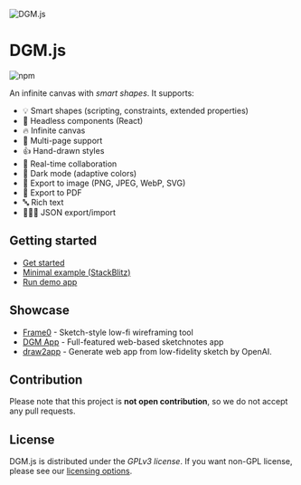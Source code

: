 ![DGM.js](https://fs.dgm.sh/i/7GS5SV8W3uojHd3cbfVzJ/lwpx3u3x@2x.png)

# DGM.js

![npm](https://img.shields.io/npm/v/@dgmjs/core.svg)

An infinite canvas with _smart shapes_. It supports:

- 💡 Smart shapes (scripting, constraints, extended properties)
- 🔧 Headless components (React)
- 🔥 Infinite canvas
- 📑 Multi-page support
- 👍 Hand-drawn styles
- 👥 Real-time collaboration
- 🎨 Dark mode (adaptive colors)
- 📸 Export to image (PNG, JPEG, WebP, SVG)
- 📕 Export to PDF
- 🔤 Rich text
- 🧑🏻‍💻 JSON export/import

## Getting started

- [Get started](https://dgmjs.dev/overview/getting-started/)
- [Minimal example (StackBlitz)](https://stackblitz.com/edit/dgmjs-example?file=src%2Fapp.tsx)
- [Run demo app](https://github.com/dgmjs/dgmjs/blob/main/apps/demo/README.md)

## Showcase

- [Frame0](https://frame0.app) - Sketch-style low-fi wireframing tool
- [DGM App](https://dgm.sh/home) - Full-featured web-based sketchnotes app
- [draw2app](https://draw2app.pages.dev/) - Generate web app from low-fidelity sketch by OpenAI.

## Contribution

Please note that this project is **not open contribution**, so we do not accept any pull requests.

## License

DGM.js is distributed under the _GPLv3 license_. If you want non-GPL license, please see our [licensing options](https://dgmjs.dev/overview/license/).
